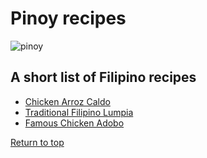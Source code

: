 
<h1 id = header>Pinoy recipes</h1>
    
    
<img src="https://triplelattedesign.com/wp-content/uploads/2017/12/Bamboo-Cookhouse.jpg" alt="pinoy">
<h2>A short list of Filipino recipes</h2>
    
<ul>
        
<li><a href="recipes/Chicken-Arroz-Caldo.html">Chicken Arroz Caldo</a></li>
<li><a href="recipes/Traditional-Filipino-Lumpia.html">Traditional Filipino Lumpia</a></li>
<li><a href="recipes/Famous-Chicken-Adobo.html">Famous Chicken Adobo</a></li>
        
</ul>
<a href="#header">Return to top</a>
